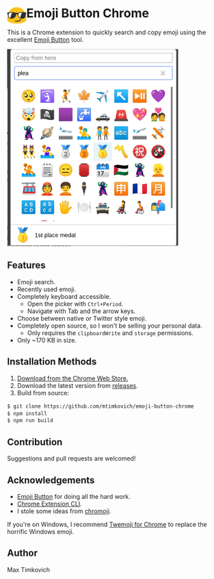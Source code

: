 # <img src="public/icons/icon_48.png" width="45" align="left"> Emoji Button Chrome

This is a Chrome extension to quickly search and copy emoji using the excellent [Emoji Button][eb] tool.

<img src="img/preview.png" width="400px">

## Features

- Emoji search.
- Recently used emoji.
- Completely keyboard accessible.
  - Open the picker with `Ctrl+Period`.
  - Navigate with Tab and the arrow keys.
- Choose between native or Twitter style emoji.
- Completely open source, so I won't be selling your personal data.
  - Only requires the `clipboardWrite` and `storage` permissions.
- Only ~170 KB in size.

## Installation Methods

1. [Download from the Chrome Web Store.](https://chrome.google.com/webstore/detail/emoji-button-chrome/ehmacpiolcofcljbiogbjbojdeiiekdi)
2. Download the latest version from [releases](https://github.com/mtimkovich/emoji-button-chrome/releases).
3. Build from source:

```sh
$ git clone https://github.com/mtimkovich/emoji-button-chrome
$ npm install
$ npm run build
```

## Contribution

Suggestions and pull requests are welcomed!

## Acknowledgements

* [Emoji Button][eb] for doing all the hard work.
* [Chrome Extension CLI](https://github.com/dutiyesh/chrome-extension-cli).
* I stole some ideas from [chromoji](https://github.com/smeeckaert/chromoji).

If you're on Windows, I recommend [Twemoji for Chrome](https://chrome.google.com/webstore/detail/twemoji-for-chrome/fopgafjdjlongoeblobbafbnapafcicg?hl=en) to replace the horrific Windows emoji.

## Author

Max Timkovich

[eb]: https://emoji-button.js.org/

